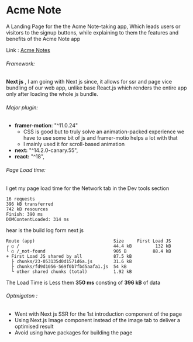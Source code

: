 # Acme Note

A Landing Page for the the Acme Note-taking app, Which leads users or visitors to the signup buttons, while explaining to them the features and benefits of the Acme Note app

Link : [Acme Notes](https://acme-note.vercel.app/)

###### Framework:

**Next js** , I am going with Next js since, it allows for ssr and page vice bundling of our web app, unlike base React.js which renders the entire app only after loading the whole js bundle.

###### Major plugin:

- **framer-motion**: "^11.0.24"
  - CSS is good but to truly solve an animation-packed experience we have to use some bit of js and framer-motio helps a lot with that
  - I mainly used it for scroll-based animation
- **next:** "^14.2.0-canary.55",
- **react:** "^18",

###### Page Load time:

I get my page load time for the Network tab in the Dev tools section

```
16 requests
396 kB transferred
742 kB resources
Finish: 390 ms
DOMContentLoaded: 314 ms
```

hear is the build log form next js

```
Route (app)                              Size     First Load JS
┌ ○ /                                    44.4 kB         132 kB
└ ○ /_not-found                          905 B          88.4 kB
+ First Load JS shared by all            87.5 kB
  ├ chunks/23-053135d0d1571d6a.js        31.6 kB
  ├ chunks/fd9d1056-569f0b7fbd5aafa1.js  54 kB
  └ other shared chunks (total)          1.92 kB
```

The Load Time is Less them **350 ms** consting of **396 kB** of data

###### Optmigaton :

- Went with Next js SSR for the 1st introduction component of the page
- Using Next.js Image component instead of the image tab to deliver a optimised result
- Avoid using have packages for building the page
